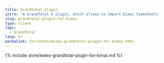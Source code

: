 ```yaml
---
title: Grandtotal plugin
intro: "A GrandTotal 6 plugin, which allows to import Kimai timesheets"
slug: grandtotal-plugin-for-kimai
type: client
tags:
  - GrandTotal
lang: hr
permalink: /hr/store/keleo-grandtotal-plugin-for-kimai.html
---
```


{% include store/keleo-grandtotal-plugin-for-kimai.md %}
